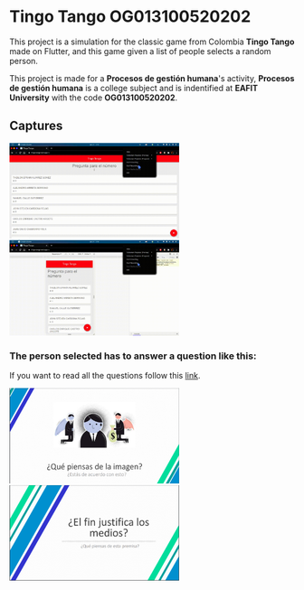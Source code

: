 # Tingo Tango OG013100520202

This project is a simulation for the classic game from Colombia **Tingo Tango** made on Flutter, and this game given a list of people selects a random person.

This project is made for a **Procesos de gestión humana**'s activity, **Procesos de gestión humana** is a college subject and is indentified at **EAFIT University** with the code **OG013100520202**.

## Captures

<img src="assets/img/web.gif" width="300" height="169"/>

<img src="assets/img/mobile.gif" width="300" height="169"/>

### The person selected has to answer a question like this:

If you want to read all the questions follow this [link](https://github.com/Youngermaster/Tingo-Tango-OG013100520202/assets/pdf/questions.pdf).

<img src="assets/img/1.png" width="300" height="169"/>

<img src="assets/img/2.png" width="300" height="169"/>
